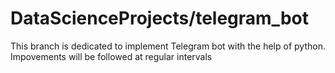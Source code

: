 # DataScienceProjects/telegram_bot
This branch is dedicated to implement Telegram bot with the help of python. Impovements will be followed at regular intervals
